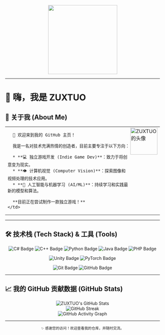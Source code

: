 <div align="center">
  <picture>
    <source media="(prefers-color-scheme: dark)" srcset="https://cdn.jsdelivr.net/gh/sun0225SUN/sun0225SUN/assets/images/coding.gif" />
    <source media="(prefers-color-scheme: light)" srcset="https://cdn.jsdelivr.net/gh/sun0225SUN/sun0225SUN/assets/images/developer.svg" height="225px" />
    <img src="https://cdn.jsdelivr.net/gh/sun0225SUN/sun0225SUN/assets/images/coding.gif" />
  </picture>
</div>

---

# 👋 嗨，我是 ZUXTUO

## 🚀 关于我 (About Me)

<table>
  <tr>
    <td>
      <img align="right" width="88" src="https://avatars.githubusercontent.com/u/100578848?v=4" alt="ZUXTUO的头像" />

      👋 欢迎来到我的 GitHub 主页！

      我是一名对技术充满热情的创造者，目前主要专注于以下方向：

      * **💻 独立游戏开发 (Indie Game Dev)**：致力于将创意变为现实。
      * **👁️ 计算机视觉 (Computer Vision)**：探索图像和视频处理的技术应用。
      * **🤖 人工智能与机器学习 (AI/ML)**：持续学习和实践最新的模型和算法。

      **目前正在尝试制作一款独立游戏！**
    </td>
  </tr>
</table>

---

## 🛠️ 技术栈 (Tech Stack) & 工具 (Tools)

<p align="center">
  <img src="https://img.shields.io/badge/-C%23-239120?style=for-the-badge&logo=c-sharp&logoColor=white" alt="C# Badge" />
  <img src="https://img.shields.io/badge/-C%2B%2B-00599C?style=for-the-badge&logo=cplusplus&logoColor=white" alt="C++ Badge" />
  <img src="https://img.shields.io/badge/-Python-3776AB?style=for-the-badge&logo=python&logoColor=white" alt="Python Badge" />
  <img src="https://img.shields.io/badge/-Java-007396?style=for-the-badge&logo=java&logoColor=white" alt="Java Badge" />
  <img src="https://img.shields.io/badge/-PHP-777BB4?style=for-the-badge&logo=php&logoColor=white" alt="PHP Badge" />
</p>

<p align="center">
  <img src="https://img.shields.io/badge/-Unity-FFFFFF?style=for-the-badge&logo=unity&logoColor=black" alt="Unity Badge" />
  <img src="https://img.shields.io/badge/-PyTorch-EE4C2C?style=for-the-badge&logo=pytorch&logoColor=white" alt="PyTorch Badge" />
</p>

<p align="center">
  <img src="https://img.shields.io/badge/-Git-F05032?style=for-the-badge&logo=git&logoColor=white" alt="Git Badge" />
  <img src="https://img.shields.io/badge/-GitHub-181717?style=for-the-badge&logo=github&logoColor=white" alt="GitHub Badge" />
</p>

---

## 📈 我的 GitHub 贡献数据 (GitHub Stats)

<div align="center">
  <img src="https://github-readme-stats.vercel.app/api?username=ZUXTUO&show_icons=true&theme=tokyo-night&hide_border=true&count_private=true" alt="ZUXTUO's GitHub Stats" />
</div>

<div align="center">
  <picture>
    <source media="(prefers-color-scheme: light)" srcset="https://streak-stats.demolab.com/?user=ZUXTUO&theme=light&hide_border=true" />
    <img src="https://streak-stats.demolab.com/?user=ZUXTUO&theme=dark&hide_border=true" alt="GitHub Streak" />
  </picture>
</div>

<div align="center">
  <picture>
    <source media="(prefers-color-scheme: dark)"  srcset="https://github-readme-activity-graph.vercel.app/graph?username=ZUXTUO&theme=tokyo-night" />
    <source media="(prefers-color-scheme: light)" srcset="https://github-readme-activity-graph.vercel.app/graph?username=ZUXTUO&theme=xcode" />
    <img src="https://github-readme-activity-graph.vercel.app/graph?username=ZUXTUO&theme=tokyo-night" alt="GitHub Activity Graph" />
  </picture>
</div>

---

<p align="center">
  <small>
    ✨ 感谢您的访问！欢迎查看我的仓库，并随时交流。
  </small>
</p>